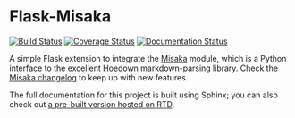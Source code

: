 # Flask-Misaka

[![Build Status](https://travis-ci.org/singingwolfboy/flask-misaka.png&style=flat)](https://travis-ci.org/singingwolfboy/flask-misaka) [![Coverage Status](http://codecov.io/github/singingwolfboy/flask-misaka/coverage.svg?branch=master)](http://codecov.io/github/singingwolfboy/flask-misaka?branch=master) [![Documentation Status](https://readthedocs.org/projects/flask-misaka/badge/?version=latest)](http://flask-misaka.readthedocs.org/en/latest/?badge=latest)

A simple Flask extension to integrate the [Misaka](http://misaka.61924.nl)
module, which is a Python interface to the excellent
[Hoedown](https://github.com/hoedown/hoedown) markdown-parsing library.
Check the [Misaka changelog](http://misaka.61924.nl/changelog.html)
to keep up with new features.

The full documentation for this project is built using Sphinx; you can also
check out [a pre-built version hosted on RTD](https://flask-misaka.readthedocs.org/en/latest/).
